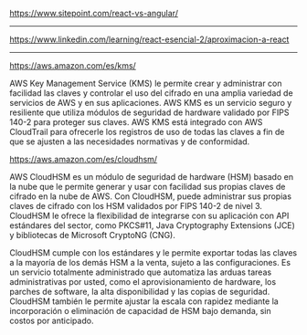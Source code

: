


https://www.sitepoint.com/react-vs-angular/

--------------------------------------------------------
https://www.linkedin.com/learning/react-esencial-2/aproximacion-a-react

--------------------------------------------------------

https://aws.amazon.com/es/kms/

AWS Key Management Service (KMS) le permite crear y administrar 
con facilidad las claves y controlar el uso del cifrado en una 
amplia variedad de servicios de AWS y en sus aplicaciones. 
AWS KMS es un servicio seguro y resiliente que utiliza módulos 
de seguridad de hardware validado por FIPS 140-2 para proteger sus claves. 
AWS KMS está integrado con AWS CloudTrail para ofrecerle los registros de 
uso de todas las claves a fin de que se ajusten a las necesidades normativas 
y de conformidad.

https://aws.amazon.com/es/cloudhsm/


AWS CloudHSM es un módulo de seguridad de hardware (HSM) basado en la nube 
que le permite generar y usar con facilidad sus propias claves de cifrado 
en la nube de AWS. Con CloudHSM, puede administrar sus propias claves de 
cifrado con los HSM validados por FIPS 140-2 de nivel 3. CloudHSM le ofrece 
la flexibilidad de integrarse con su aplicación con API estándares del sector, 
como PKCS#11, Java Cryptography Extensions (JCE) y bibliotecas de Microsoft 
CryptoNG (CNG).

CloudHSM cumple con los estándares y le permite exportar todas las claves a 
la mayoría de los demás HSM a la venta, sujeto a las configuraciones. 
Es un servicio totalmente administrado que automatiza las arduas tareas 
administrativas por usted, como el aprovisionamiento de hardware, los parches 
de software, la alta disponibilidad y las copias de seguridad. CloudHSM también 
le permite ajustar la escala con rapidez mediante la incorporación o eliminación 
de capacidad de HSM bajo demanda, sin costos por anticipado.


